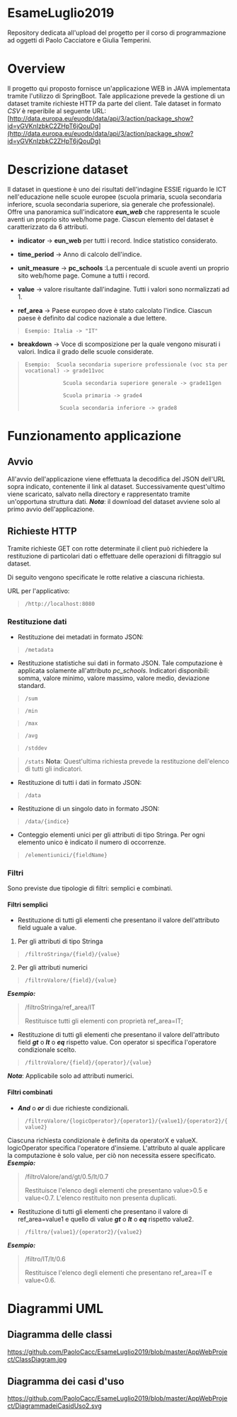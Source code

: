 # EsameLuglio2019
Repository dedicata all'upload del progetto per il corso di programmazione ad oggetti di Paolo Cacciatore e Giulia Temperini.

# Overview
Il progetto qui proposto fornisce un'applicazione WEB in JAVA implementata tramite l'utilizzo di SpringBoot.
Tale applicazione prevede la gestione di un dataset tramite richieste HTTP da parte del client.
Tale dataset in formato *CSV* è reperibile al seguente URL:
[http://data.europa.eu/euodp/data/api/3/action/package_show?id=yGVKnIzbkC2ZHpT6jQouDg](http://data.europa.eu/euodp/data/api/3/action/package_show?id=yGVKnIzbkC2ZHpT6jQouDg)

# Descrizione dataset
Il dataset in questione è uno dei risultati dell'indagine ESSIE riguardo le ICT nell'educazione nelle scuole europee (scuola primaria, scuola secondaria inferiore, scuola secondaria superiore, sia generale che professionale). Offre una panoramica sull'indicatore ***eun_web*** che rappresenta le scuole aventi un proprio sito web/home page.
Ciascun elemento del dataset è caratterizzato da 6 attributi.
- **indicator** -> **eun_web** per tutti i record. Indice statistico considerato.

- **time_period** -> Anno di calcolo dell'indice. 

- **unit_measure** -> **pc_schools** :La percentuale di scuole aventi un proprio sito web/home page.
Comune a tutti i record.

- **value** -> valore risultante dall'indagine. Tutti i valori sono normalizzati ad 1.
              
- **ref_area** -> Paese europeo dove è stato calcolato l'indice. Ciascun paese è definito dal codice nazionale a due lettere.

> `Esempio: Italia -> "IT"` 

- **breakdown** -> Voce di scomposizione per la quale vengono misurati i valori. Indica il grado delle scuole considerate.

> `Esempio:  Scuola secondaria superiore professionale (voc sta per vocational) -> grade11voc`
>
> `            Scuola secondaria superiore generale -> grade11gen`
>        
> `            Scuola primaria -> grade4`
>         
> `            Scuola secondaria inferiore -> grade8 `


# Funzionamento applicazione
## Avvio 
All'avvio dell'applicazione viene effettuata la decodifica del JSON dell'URL sopra indicato, contenente il link al dataset. Successivamente quest'ultimo viene scaricato, salvato nella directory e rappresentato tramite un'opportuna struttura dati.
***Nota***: il download del dataset avviene solo al primo avvio dell'applicazione.
## Richieste HTTP
Tramite richieste GET con rotte determinate il client può richiedere la restituzione di particolari dati o effettuare delle operazioni di filtraggio sul dataset.

Di seguito vengono specificate le rotte relative a ciascuna richiesta.

URL per l'applicativo:
> `/http://localhost:8080`
### Restituzione dati

 - Restituzione dei metadati in formato JSON:   
 > `/metadata`
 - Restituzione statistiche sui dati in formato JSON.
 Tale computazione è applicata solamente all'attributo *pc_schools*.
 Indicatori disponibili: somma, valore minimo, valore massimo, valore medio, deviazione standard.   

> `/sum`

> `/min`

>  `/max`

>  `/avg`

>  `/stddev`

>  `/stats`
**Nota**: Quest'ultima richiesta prevede la restituzione dell'elenco di tutti gli indicatori.
 - Restituzione di tutti i dati in formato JSON:   
>  `/data`
 - Restituzione di un singolo dato in formato JSON:   
> `/data/{indice}`
 - Conteggio elementi unici per gli attributi di tipo Stringa. Per ogni elemento unico è indicato il numero di occorrenze.
> `/elementiunici/{fieldName}`

### Filtri 
Sono previste due tipologie di filtri: semplici e combinati.
#### Filtri semplici 

 - Restituzione di tutti gli elementi che presentano il valore dell'attributo field uguale a value.

1. Per gli attributi di tipo Stringa

> `/filtroStringa/{field}/{value}`

 2. Per gli attributi numerici

> `/filtroValore/{field}/{value}`
> 
***Esempio:*** 
> /filtroStringa/ref_area/IT
>
> Restituisce tutti gli elementi con proprietà ref_area=IT;

- Restituzione di tutti gli elementi che presentano il valore dell'attributo  field ***gt*** o ***lt*** o ***eq*** rispetto value.
Con operator si specifica l'operatore condizionale scelto.

> `/filtroValore/{field}/{operator}/{value}`
> 
***Nota***: Applicabile solo ad attributi numerici.

#### Filtri combinati
- ***And*** o ***or*** di due richieste condizionali.

    

> `/filtroValore/{logicOperator}/{operator1}/{value1}/{operator2}/{value2}`


Ciascuna richiesta condizionale è definita da operatorX e valueX.
logicOperator specifica l'operatore d'insieme.
L'attributo al quale applicare la computazione è solo value, per ciò non necessita essere specificato.
***Esempio:***

> /filtroValore/and/gt/0.5/lt/0.7
> 
> Restituisce l'elenco degli elementi che presentano value>0.5 e
> value<0.7. L'elenco restituito non presenta duplicati.

- Restituzione di tutti gli elementi che presentano il valore di ref_area=value1 e quello di value  ***gt*** o ***lt*** o ***eq*** rispetto value2.

> `/filtro/{value1}/{operator2}/{value2}`
> 
***Esempio:***
> 
> /filtro/IT/lt/0.6
>
> Restituisce l'elenco degli elementi che presentano ref_area=IT e value<0.6.

 
 
# Diagrammi UML
## Diagramma delle classi
https://github.com/PaoloCacc/EsameLuglio2019/blob/master/AppWebProject/ClassDiagram.jpg

## Diagramma dei casi d'uso 
https://github.com/PaoloCacc/EsameLuglio2019/blob/master/AppWebProject/DiagrammadeiCasidUso2.svg

